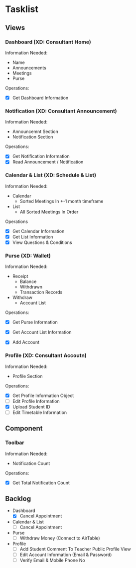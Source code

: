# Tasklist

## Views

### Dashboard (XD: Consultant Home)

Information Needed:
- Name
- Announcements
- Meetings
- Purse

Operations:
- [x] Get Dashboard Information

### Notification (XD: Consultant Announcement)

Information Needed:
- Announcemnt Section
- Notification Section

Operations:
- [x] Get Notification Information
- [x] Read Announcement / Notification

### Calendar & List (XD: Schedule & List)

Information Needed:
- Calendar
    - Sorted Meetings In +-1 month timeframe
- List
    - All Sorted Meetings In Order

Operations
- [x] Get Calendar Information
- [x] Get List Information
- [x] View Questions & Conditions

### Purse (XD: Wallet)

Information Needed:
- Receipt
    - Balance
    - Withdrawn
    - Transaction Records
- Withdraw
    - Account List

Operations:
- [x] Get Purse Information
- [x] Get Account List Information
- [x] Add Account


### Profile (XD: Consultant Accoutn)

Information Needed:
- Profile Section

Operations:
- [x] Get Profile Information Object
- [ ] Edit Profile Information
- [x] Upload Student ID
- [ ] Edit Timetable Information

## Component

### Toolbar

Information Needed: 
- Notification Count

Operations:
- [x] Get Total Notification Count

## Backlog

- Dashboard
    - [x] Cancel Appointment
- Calendar & List
    - [ ] Cancel Appointment
- Purse
    - [ ] Withdraw Money (Connect to AirTable)
- Profile
    - [ ] Add Student Comment To Teacher Public Profile View
    - [ ] Edit Account Information (Email & Password)
    - [ ] Verify Email & Mobile Phone No